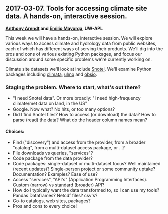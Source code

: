 ## 2017-03-07. Tools for accessing climate site data. A hands-on, interactive session.

**[Anthony Arendt](http://www.apl.washington.edu/people/profile.php?last=Arendt&first=Anthony) and [Emilio Mayorga](http://apl.uw.edu/people/profile.php?last_name=Mayorga&first_name=Emilio), UW-APL**

This week we will have a hands-on, interactive session. We will explore various ways to access climate and hydrology data from public websites, each of which has different ways of serving their products. We'll dig into the pros and cons of various existing Python packages, and focus our discussion around some specific problems we're currently working on.

Climate site datasets we'll look at include [Snotel](https://www.wcc.nrcs.usda.gov/snow/). We'll examine Python packages including [climata](https://pypi.python.org/pypi/climata), [ulmo](http://ulmo.readthedocs.io) and [obsio](https://github.com/jaredwo/obsio).

### Staging the problem. Where to start, what's out there?

- "I need Snotel data". Or more broadly: "I need high-frequency climate/met data on land, in the US"
- Google. Now what? No hits, or too many options?
- Did I find Snotel files? How to access (or download) the data? How to parse (read) the data? What do the header column names mean?

#### Choices:
- Find ("discovery") and access from the provider, from a broader "catalog", from a multi-dataset access package, or ...?
- File downloads vs queries, "services"?
- Code package from the data provider?
- Code packages: single-dataset or multi-dataset focus? Well maintained (recent updates)? Single-person project or some community uptake? Documentation? Examples? Ease of use?
- Access "services", "API's" (Application Programming Interfaces). Custom (narrow) vs standard (broader) API?
- How do I typically want the data transformed to, so I can use my tools? Pandas Dataframes? Netcdf files? csv's?
- Go-to catalogs, web sites, packages?
- Pros and cons to every choice!
